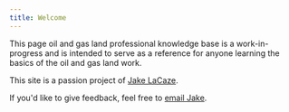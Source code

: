 ```yaml
---
title: Welcome
---
```


This page oil and gas land professional knowledge base 
is a work-in-progress and is intended to serve as a reference 
for anyone learning the basics of the oil and gas land work.

This site is a passion project of [Jake LaCaze](https://jakelacaze.com).

If you'd like to give feedback, feel free to [email Jake](mailto:landkb@jakelacaze.com).
